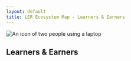 ```yaml
---
layout: default
title: LER Ecosystem Map - Learners & Earners
---
```


<img src="https://assets-global.website-files.com/64e3ac967b3bf90d2587fa3c/64e3ac967b3bf90d2587fa5d_Frame%203.svg" loading="lazy" alt="An icon of two people using a laptop" class="stakeholder-icon"/><h2>Learners & Earners</h2>